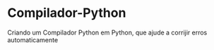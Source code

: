 # Compilador-Python
Criando um Compilador Python em Python, que ajude a corrijir erros automaticamente
